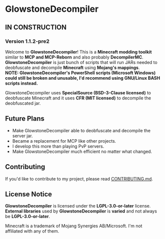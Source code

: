 # GlowstoneDecompiler
## **IN CONSTRUCTION**
### Version 1.1.2-pre2
Welcome to **GlowstoneDecompiler**! This is a **Minecraft modding toolkit** similar to **MCP and MCP-Reborn** and also probably **DecompilerMC**.
**GlowstoneDecompiler** is just bunch of scripts that will run JARs needed to deobfuscate and decompile **Minecraft** using **Mojang's mappings**.  
**NOTE: GlowstoneDecompiler's PowerShell scripts (Microsoft Windows) could still be broken and unusable, I'd recommend using GNU/Linux BASH scripts instead.**  
  
GlowstoneDecompiler uses **SpecialSource (BSD-3-Clause licensed)** to deobfuscate Minecraft and it uses **CFR (MIT licensed)** to decompile the deobfuscated jar.

## Future Plans
- Make GlowstoneDecompiler able to deobfuscate and decompile the server jar.  
- Became a replacement for MCP like other projects.
- I develop this more than playing PvP servers.
- Make GlowstoneDecompiler much efficient no matter what changed.

## Contributing
If you'd like to contribute to my project, please read [CONTRIBUTING.md](CONTRIBUTING.md).

## License Notice
**GlowstoneDecompiler** is licensed under the **LGPL-3.0-or-later** license.  
**External libraries** used by **GlowstoneDecompiler** is **varied** and not always be **LGPL-3.0-or-later**.  

Minecraft is a trademark of Mojang Synergies AB/Microsoft. I'm not affiliated with any of them.  